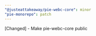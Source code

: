 ```yaml
---
"@justeattakeaway/pie-webc-core": minor
"pie-monorepo": patch
---
```


[Changed] - Make pie-webc-core public
